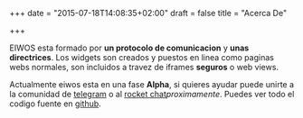 +++
date = "2015-07-18T14:08:35+02:00"
draft = false
title = "Acerca De"

+++

EIWOS esta formado por **un protocolo de comunicacion** y **unas directrices**.
Los widgets son creados y puestos en linea como paginas webs normales, son incluidos a travez de iframes **seguros** o web views.

Actualmente eiwos esta en una fase **Alpha**, si quieres ayudar puede unirte a la comunidad de [telegram](https://telegram.me/eiwos) o al [rocket chat]()*proximamente*. Puedes ver todo el codigo fuente en [github](https://github.com/eiwos/).
